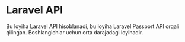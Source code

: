 <h1>Laravel API</h1>

Bu loyiha Laravel API hisoblanadi, bu loyiha Laravel Passport API orqali qilingan. Boshlangichlar uchun orta darajadagi loyihadir.
